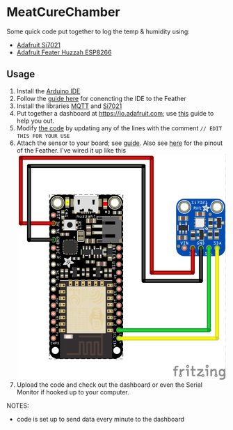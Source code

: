 # MeatCureChamber

Some quick code put together to log the temp & humidity using:

- [Adafruit Si7021](https://www.adafruit.com/product/3251)
- [Adafruit Feater Huzzah ESP8266](https://www.adafruit.com/product/2821)

## Usage

1. Install the [Arduino IDE](https://www.arduino.cc/en/main/software)
2. Follow the [guide here](https://learn.adafruit.com/adafruit-feather-huzzah-esp8266/using-arduino-ide) for conencting the IDE to the Feather
3. Install the libraries [MQTT](https://github.com/adafruit/Adafruit_MQTT_Library) and [Si7021](https://github.com/adafruit/Adafruit_Si7021)
4. Put together a dashboard at https://io.adafruit.com; use [this](https://learn.adafruit.com/adafruit-io-basics-dashboards) guide to help you out.
5. Modify [the code](main.ino) by updating any of the lines with the comment `// EDIT THIS FOR YOUR USE`
6. Attach the sensor to your board; see [guide](https://learn.adafruit.com/adafruit-si7021-temperature-plus-humidity-sensor/arduino-code). Also see [here](https://learn.adafruit.com/assets/46249) for the pinout of the Feather. I've wired it up like this ![wiring](wiring.png "wiring")
7. Upload the code and check out the dashboard or even the Serial Monitor if hooked up to your computer.

NOTES:

- code is set up to send data every minute to the dashboard
